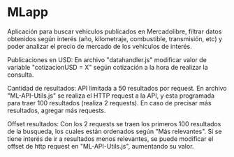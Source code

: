 # MLapp

Aplicación para buscar vehículos publicados en Mercadolibre, filtrar datos obtenidos según interés (año, kilometraje, combustible, transmisión, etc) y poder analizar el precio de mercado de los vehículos de interés.






Publicaciones en USD: En archivo "datahandler.js" modificar valor de variable "cotizacionUSD = X" según cotización a la hora de realizar la consulta.

Cantidad de resultados: API limitada a 50 resultados por request. En archivo "ML-API-Utils.js" se realiza el HTTP request a la API, y esta programada para traer 100 resultados (realiza 2 requests). En caso de precisar más resultados, agregar más requests.

Offset resultados: Con los 2 requests se traen los primeros 100 resultados de la busqueda, los cuales están ordenados según "Más relevantes". Si se tiene interés de ir a resultados menos relevantes, se puede modificar el offset de http request en "ML-API-Utils.js", aumentando su valor.
